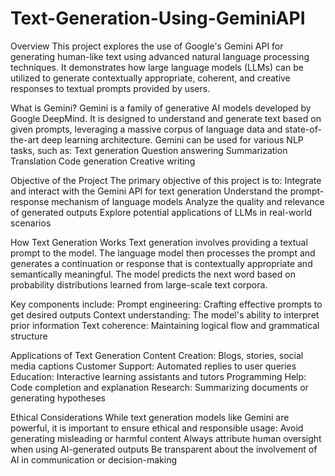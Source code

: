 # Text-Generation-Using-GeminiAPI
Overview This project explores the use of Google's Gemini API for generating human-like text using advanced natural language processing techniques. It demonstrates how large language models (LLMs) can be utilized to generate contextually appropriate, coherent, and creative responses to textual prompts provided by users.

What is Gemini? Gemini is a family of generative AI models developed by Google DeepMind. It is designed to understand and generate text based on given prompts, leveraging a massive corpus of language data and state-of-the-art deep learning architecture. Gemini can be used for various NLP tasks, such as: Text generation Question answering Summarization Translation Code generation Creative writing

Objective of the Project The primary objective of this project is to: Integrate and interact with the Gemini API for text generation Understand the prompt-response mechanism of language models Analyze the quality and relevance of generated outputs Explore potential applications of LLMs in real-world scenarios

How Text Generation Works Text generation involves providing a textual prompt to the model. The language model then processes the prompt and generates a continuation or response that is contextually appropriate and semantically meaningful. The model predicts the next word based on probability distributions learned from large-scale text corpora.

Key components include: Prompt engineering: Crafting effective prompts to get desired outputs Context understanding: The model's ability to interpret prior information Text coherence: Maintaining logical flow and grammatical structure

Applications of Text Generation Content Creation: Blogs, stories, social media captions Customer Support: Automated replies to user queries Education: Interactive learning assistants and tutors Programming Help: Code completion and explanation Research: Summarizing documents or generating hypotheses

Ethical Considerations While text generation models like Gemini are powerful, it is important to ensure ethical and responsible usage: Avoid generating misleading or harmful content Always attribute human oversight when using AI-generated outputs Be transparent about the involvement of AI in communication or decision-making
